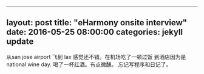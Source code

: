 
---
layout: post
title: "eHarmony onsite interview"
date: 2016-05-25 08:00:00
categories: jekyll update
---

从san jose airport 飞到 lax  感觉还不错。在机场吃了一顿过饭
到酒店因为是national wine day. 喝了一杯红酒。有点微醺。
忘记写程序和日记了。
